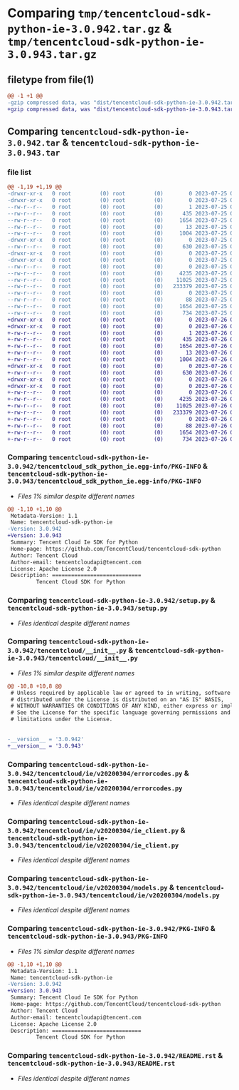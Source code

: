 # Comparing `tmp/tencentcloud-sdk-python-ie-3.0.942.tar.gz` & `tmp/tencentcloud-sdk-python-ie-3.0.943.tar.gz`

## filetype from file(1)

```diff
@@ -1 +1 @@
-gzip compressed data, was "dist/tencentcloud-sdk-python-ie-3.0.942.tar", last modified: Tue Jul 25 04:19:29 2023, max compression
+gzip compressed data, was "dist/tencentcloud-sdk-python-ie-3.0.943.tar", last modified: Wed Jul 26 00:38:53 2023, max compression
```

## Comparing `tencentcloud-sdk-python-ie-3.0.942.tar` & `tencentcloud-sdk-python-ie-3.0.943.tar`

### file list

```diff
@@ -1,19 +1,19 @@
-drwxr-xr-x   0 root         (0) root         (0)        0 2023-07-25 04:19:29.000000 tencentcloud-sdk-python-ie-3.0.942/
-drwxr-xr-x   0 root         (0) root         (0)        0 2023-07-25 04:19:29.000000 tencentcloud-sdk-python-ie-3.0.942/tencentcloud_sdk_python_ie.egg-info/
--rw-r--r--   0 root         (0) root         (0)        1 2023-07-25 04:19:29.000000 tencentcloud-sdk-python-ie-3.0.942/tencentcloud_sdk_python_ie.egg-info/dependency_links.txt
--rw-r--r--   0 root         (0) root         (0)      435 2023-07-25 04:19:29.000000 tencentcloud-sdk-python-ie-3.0.942/tencentcloud_sdk_python_ie.egg-info/SOURCES.txt
--rw-r--r--   0 root         (0) root         (0)     1654 2023-07-25 04:19:29.000000 tencentcloud-sdk-python-ie-3.0.942/tencentcloud_sdk_python_ie.egg-info/PKG-INFO
--rw-r--r--   0 root         (0) root         (0)       13 2023-07-25 04:19:29.000000 tencentcloud-sdk-python-ie-3.0.942/tencentcloud_sdk_python_ie.egg-info/top_level.txt
--rw-r--r--   0 root         (0) root         (0)     1004 2023-07-25 04:19:29.000000 tencentcloud-sdk-python-ie-3.0.942/setup.py
-drwxr-xr-x   0 root         (0) root         (0)        0 2023-07-25 04:19:29.000000 tencentcloud-sdk-python-ie-3.0.942/tencentcloud/
--rw-r--r--   0 root         (0) root         (0)      630 2023-07-25 04:19:29.000000 tencentcloud-sdk-python-ie-3.0.942/tencentcloud/__init__.py
-drwxr-xr-x   0 root         (0) root         (0)        0 2023-07-25 04:19:29.000000 tencentcloud-sdk-python-ie-3.0.942/tencentcloud/ie/
-drwxr-xr-x   0 root         (0) root         (0)        0 2023-07-25 04:19:29.000000 tencentcloud-sdk-python-ie-3.0.942/tencentcloud/ie/v20200304/
--rw-r--r--   0 root         (0) root         (0)        0 2023-07-25 04:19:29.000000 tencentcloud-sdk-python-ie-3.0.942/tencentcloud/ie/v20200304/__init__.py
--rw-r--r--   0 root         (0) root         (0)     4235 2023-07-25 04:19:29.000000 tencentcloud-sdk-python-ie-3.0.942/tencentcloud/ie/v20200304/errorcodes.py
--rw-r--r--   0 root         (0) root         (0)    11025 2023-07-25 04:19:29.000000 tencentcloud-sdk-python-ie-3.0.942/tencentcloud/ie/v20200304/ie_client.py
--rw-r--r--   0 root         (0) root         (0)   233379 2023-07-25 04:19:29.000000 tencentcloud-sdk-python-ie-3.0.942/tencentcloud/ie/v20200304/models.py
--rw-r--r--   0 root         (0) root         (0)        0 2023-07-25 04:19:29.000000 tencentcloud-sdk-python-ie-3.0.942/tencentcloud/ie/__init__.py
--rw-r--r--   0 root         (0) root         (0)       88 2023-07-25 04:19:29.000000 tencentcloud-sdk-python-ie-3.0.942/setup.cfg
--rw-r--r--   0 root         (0) root         (0)     1654 2023-07-25 04:19:29.000000 tencentcloud-sdk-python-ie-3.0.942/PKG-INFO
--rw-r--r--   0 root         (0) root         (0)      734 2023-07-25 04:19:29.000000 tencentcloud-sdk-python-ie-3.0.942/README.rst
+drwxr-xr-x   0 root         (0) root         (0)        0 2023-07-26 00:38:53.000000 tencentcloud-sdk-python-ie-3.0.943/
+drwxr-xr-x   0 root         (0) root         (0)        0 2023-07-26 00:38:53.000000 tencentcloud-sdk-python-ie-3.0.943/tencentcloud_sdk_python_ie.egg-info/
+-rw-r--r--   0 root         (0) root         (0)        1 2023-07-26 00:38:53.000000 tencentcloud-sdk-python-ie-3.0.943/tencentcloud_sdk_python_ie.egg-info/dependency_links.txt
+-rw-r--r--   0 root         (0) root         (0)      435 2023-07-26 00:38:53.000000 tencentcloud-sdk-python-ie-3.0.943/tencentcloud_sdk_python_ie.egg-info/SOURCES.txt
+-rw-r--r--   0 root         (0) root         (0)     1654 2023-07-26 00:38:53.000000 tencentcloud-sdk-python-ie-3.0.943/tencentcloud_sdk_python_ie.egg-info/PKG-INFO
+-rw-r--r--   0 root         (0) root         (0)       13 2023-07-26 00:38:53.000000 tencentcloud-sdk-python-ie-3.0.943/tencentcloud_sdk_python_ie.egg-info/top_level.txt
+-rw-r--r--   0 root         (0) root         (0)     1004 2023-07-26 00:38:53.000000 tencentcloud-sdk-python-ie-3.0.943/setup.py
+drwxr-xr-x   0 root         (0) root         (0)        0 2023-07-26 00:38:53.000000 tencentcloud-sdk-python-ie-3.0.943/tencentcloud/
+-rw-r--r--   0 root         (0) root         (0)      630 2023-07-26 00:38:53.000000 tencentcloud-sdk-python-ie-3.0.943/tencentcloud/__init__.py
+drwxr-xr-x   0 root         (0) root         (0)        0 2023-07-26 00:38:53.000000 tencentcloud-sdk-python-ie-3.0.943/tencentcloud/ie/
+drwxr-xr-x   0 root         (0) root         (0)        0 2023-07-26 00:38:53.000000 tencentcloud-sdk-python-ie-3.0.943/tencentcloud/ie/v20200304/
+-rw-r--r--   0 root         (0) root         (0)        0 2023-07-26 00:38:53.000000 tencentcloud-sdk-python-ie-3.0.943/tencentcloud/ie/v20200304/__init__.py
+-rw-r--r--   0 root         (0) root         (0)     4235 2023-07-26 00:38:53.000000 tencentcloud-sdk-python-ie-3.0.943/tencentcloud/ie/v20200304/errorcodes.py
+-rw-r--r--   0 root         (0) root         (0)    11025 2023-07-26 00:38:53.000000 tencentcloud-sdk-python-ie-3.0.943/tencentcloud/ie/v20200304/ie_client.py
+-rw-r--r--   0 root         (0) root         (0)   233379 2023-07-26 00:38:53.000000 tencentcloud-sdk-python-ie-3.0.943/tencentcloud/ie/v20200304/models.py
+-rw-r--r--   0 root         (0) root         (0)        0 2023-07-26 00:38:53.000000 tencentcloud-sdk-python-ie-3.0.943/tencentcloud/ie/__init__.py
+-rw-r--r--   0 root         (0) root         (0)       88 2023-07-26 00:38:53.000000 tencentcloud-sdk-python-ie-3.0.943/setup.cfg
+-rw-r--r--   0 root         (0) root         (0)     1654 2023-07-26 00:38:53.000000 tencentcloud-sdk-python-ie-3.0.943/PKG-INFO
+-rw-r--r--   0 root         (0) root         (0)      734 2023-07-26 00:38:53.000000 tencentcloud-sdk-python-ie-3.0.943/README.rst
```

### Comparing `tencentcloud-sdk-python-ie-3.0.942/tencentcloud_sdk_python_ie.egg-info/PKG-INFO` & `tencentcloud-sdk-python-ie-3.0.943/tencentcloud_sdk_python_ie.egg-info/PKG-INFO`

 * *Files 1% similar despite different names*

```diff
@@ -1,10 +1,10 @@
 Metadata-Version: 1.1
 Name: tencentcloud-sdk-python-ie
-Version: 3.0.942
+Version: 3.0.943
 Summary: Tencent Cloud Ie SDK for Python
 Home-page: https://github.com/TencentCloud/tencentcloud-sdk-python
 Author: Tencent Cloud
 Author-email: tencentcloudapi@tencent.com
 License: Apache License 2.0
 Description: ============================
         Tencent Cloud SDK for Python
```

### Comparing `tencentcloud-sdk-python-ie-3.0.942/setup.py` & `tencentcloud-sdk-python-ie-3.0.943/setup.py`

 * *Files identical despite different names*

### Comparing `tencentcloud-sdk-python-ie-3.0.942/tencentcloud/__init__.py` & `tencentcloud-sdk-python-ie-3.0.943/tencentcloud/__init__.py`

 * *Files 1% similar despite different names*

```diff
@@ -10,8 +10,8 @@
 # Unless required by applicable law or agreed to in writing, software
 # distributed under the License is distributed on an "AS IS" BASIS,
 # WITHOUT WARRANTIES OR CONDITIONS OF ANY KIND, either express or implied.
 # See the License for the specific language governing permissions and
 # limitations under the License.
 
 
-__version__ = '3.0.942'
+__version__ = '3.0.943'
```

### Comparing `tencentcloud-sdk-python-ie-3.0.942/tencentcloud/ie/v20200304/errorcodes.py` & `tencentcloud-sdk-python-ie-3.0.943/tencentcloud/ie/v20200304/errorcodes.py`

 * *Files identical despite different names*

### Comparing `tencentcloud-sdk-python-ie-3.0.942/tencentcloud/ie/v20200304/ie_client.py` & `tencentcloud-sdk-python-ie-3.0.943/tencentcloud/ie/v20200304/ie_client.py`

 * *Files identical despite different names*

### Comparing `tencentcloud-sdk-python-ie-3.0.942/tencentcloud/ie/v20200304/models.py` & `tencentcloud-sdk-python-ie-3.0.943/tencentcloud/ie/v20200304/models.py`

 * *Files identical despite different names*

### Comparing `tencentcloud-sdk-python-ie-3.0.942/PKG-INFO` & `tencentcloud-sdk-python-ie-3.0.943/PKG-INFO`

 * *Files 1% similar despite different names*

```diff
@@ -1,10 +1,10 @@
 Metadata-Version: 1.1
 Name: tencentcloud-sdk-python-ie
-Version: 3.0.942
+Version: 3.0.943
 Summary: Tencent Cloud Ie SDK for Python
 Home-page: https://github.com/TencentCloud/tencentcloud-sdk-python
 Author: Tencent Cloud
 Author-email: tencentcloudapi@tencent.com
 License: Apache License 2.0
 Description: ============================
         Tencent Cloud SDK for Python
```

### Comparing `tencentcloud-sdk-python-ie-3.0.942/README.rst` & `tencentcloud-sdk-python-ie-3.0.943/README.rst`

 * *Files identical despite different names*

